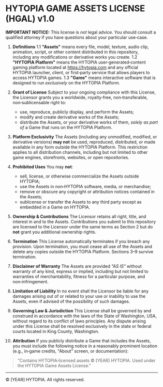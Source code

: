 HYTOPIA GAME ASSETS LICENSE (HGAL) v1.0
======================================

**IMPORTANT NOTICE:**  This license is *not* legal advice.  You should consult a qualified attorney if you have questions about your particular use‑case.

1. **Definitions**
   1.1 **"Assets"** means every file, model, texture, audio clip, animation, script, or other content distributed in this repository, including any modifications or derivative works you create.
   1.2 **"HYTOPIA Platform"** means the HYTOPIA user‑generated‑content gaming platform located at https://hytopia.com and any official HYTOPIA launcher, client, or first‑party service that allows players to access HYTOPIA games.
   1.3 **"Game"** means interactive software that is designed to run *exclusively* on the HYTOPIA Platform.

2. **Grant of License**
   Subject to your ongoing compliance with this License, the Licensor grants you a worldwide, royalty‑free, non‑transferable, non‑sublicensable right to:
   * use, reproduce, publicly display, and perform the Assets;
   * modify and create derivative works of the Assets;
   * distribute the Assets, or your derivative works of them, *solely as part of* a Game that runs on the HYTOPIA Platform.

3. **Platform Exclusivity**
   The Assets (including any unmodified, modified, or derivative versions) **may not** be used, reproduced, distributed, or made available in any form outside the HYTOPIA Platform.  This restriction applies to all distribution channels, including but not limited to other game engines, storefronts, websites, or open repositories.

4. **Prohibited Uses**
   You may **not**:
   * sell, license, or otherwise commercialize the Assets outside HYTOPIA;
   * use the Assets in non‑HYTOPIA software, media, or merchandise;
   * remove or obscure any copyright or attribution notices contained in the Assets;
   * sublicense or transfer the Assets to any third party except as embedded in a Game on HYTOPIA.

5. **Ownership & Contributions**
   The Licensor retains all right, title, and interest in and to the Assets.  Contributions you submit to this repository are licensed to the Licensor under the same terms as Section 2 but do **not** grant you additional ownership rights.

6. **Termination**
   This License automatically terminates if you breach any provision.  Upon termination, you must cease all use of the Assets and delete any copies outside the HYTOPIA Platform.  Sections 3–9 survive termination.

7. **Disclaimer of Warranty**
   The Assets are provided *"AS IS"* without warranty of any kind, express or implied, including but not limited to warranties of merchantability, fitness for a particular purpose, and non‑infringement.

8. **Limitation of Liability**
   In no event shall the Licensor be liable for any damages arising out of or related to your use or inability to use the Assets, even if advised of the possibility of such damages.

9. **Governing Law & Jurisdiction**
   This License shall be governed by and construed in accordance with the laws of the State of Washington, USA, without regard to its conflict of laws principles.  Any dispute arising under this License shall be resolved exclusively in the state or federal courts located in King County, Washington.

10. **Attribution**
   If you publicly distribute a Game that includes the Assets, you must include the following notice in a reasonably prominent location (e.g., in‑game credits, "About" screen, or documentation):
   
   > "Contains HYTOPIA‑licensed assets © [YEAR] HYTOPIA.  Used under the HYTOPIA Game Assets License."

---
© [YEAR] HYTOPIA.  All rights reserved.

